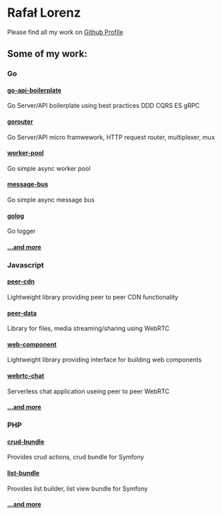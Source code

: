 # Rafał Lorenz
Please find all my work on [Github Profile](https://github.com/vardius)
## Some of my work:
### Go
#### [go-api-boilerplate](https://github.com/vardius/go-api-boilerplate)
Go Server/API boilerplate using best practices DDD CQRS ES gRPC
#### [gorouter](https://github.com/vardius/gorouter)
Go Server/API micro framwework, HTTP request router, multiplexer, mux
#### [worker-pool](https://github.com/vardius/worker-pool)
Go simple async worker pool
#### [message-bus](https://github.com/vardius/message-bus)
Go simple async message bus
#### [golog](https://github.com/vardius/golog)
Go logger
#### [...and more](https://github.com/vardius?utf8=%E2%9C%93&tab=repositories&q=&type=source&language=go)
### Javascript
#### [peer-cdn](https://github.com/vardius/peer-cdn)
Lightweight library providing peer to peer CDN functionality
#### [peer-data](https://github.com/vardius/peer-data)
Library for files, media streaming/sharing using WebRTC
#### [web-component](https://github.com/vardius/web-component)
Lightweight library providing interface for building web components
#### [webrtc-chat](https://github.com/vardius/webrtc-chat)
Serverless chat application useing peer to peer WebRTC
#### [...and more](https://github.com/vardius?utf8=%E2%9C%93&tab=repositories&q=&type=source&language=javascript)
### PHP
#### [crud-bundle](https://github.com/vardius/crud-bundle)
Provides crud actions, crud bundle for Symfony
#### [list-bundle](https://github.com/vardius/list-bundle)
Provides list builder, list view bundle for Symfony
#### [...and more](https://github.com/vardius?utf8=%E2%9C%93&tab=repositories&q=&type=source&language=php)
